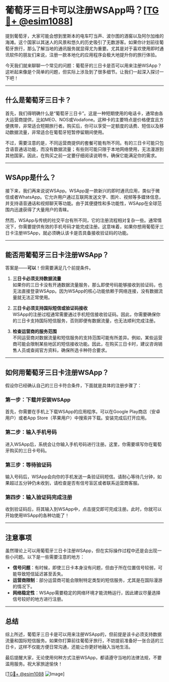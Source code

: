 # 葡萄牙三日卡可以注册WSApp吗？[[TG💪+ @esim1088](https://t.me/s/esim1088)]

提到葡萄牙，大家可能会想到里斯本的电车叮当声、波尔图的酒窖以及阿尔加维的海滩。这个国家以其迷人的风景和悠久的历史吸引了无数游客。如果你计划前往葡萄牙旅行，那么了解当地的通讯服务就显得尤为重要。尤其是对于喜欢使用即时通讯软件的朋友们来说，注册一款本地化的应用程序会极大地提升你的旅行体验。

今天我们就来聊聊一个常见的问题：葡萄牙的三日卡是否可以用来注册WSApp？这听起来像是个简单的问题，但实际上涉及到了很多细节。让我们一起深入探讨一下吧！

---

## 什么是葡萄牙三日卡？

首先，我们得明确什么是“葡萄牙三日卡”。这是一种短期使用的电话卡，通常由各大运营商提供，比如MEO、NOS或Vodafone。这种卡的主要特点是价格便宜且方便携带，非常适合短期旅行者。购买后，你可以享受一定额度的话费、短信以及移动数据流量，非常适合在葡萄牙短暂停留期间使用。

不过，需要注意的是，不同运营商提供的套餐可能有所不同。有的三日卡可能只包含语音通话功能，而没有数据流量；有些则可能只限于本地网络使用，无法漫游到其他国家。因此，在购买之前一定要仔细阅读说明书，确保它能满足你的需求。

---

## WSApp是什么？

接下来，我们再来说说WSApp。WSApp是一款新兴的即时通讯应用，类似于微信或者WhatsApp。它允许用户通过互联网发送文字、图片、视频等多媒体信息，并支持语音通话和视频聊天等功能。由于其便捷性和多功能性，WSApp在全球范围内迅速获得了大量用户的青睐。

然而，WSApp与传统的社交平台有所不同，它的注册流程相对复杂一些。通常情况下，你需要提供有效的手机号码才能完成注册。这意味着，如果你想用葡萄牙三日卡注册WSApp，就必须确认该卡是否具备接收验证码的功能。

---

## 能否用葡萄牙三日卡注册WSApp？

答案是——**可以**！但需要满足几个前提条件。

1. **三日卡必须支持数据流量**  
   如果你的三日卡没有开通数据流量服务，那么即使号码能够接收到验证码，也无法直接登录WSApp。因为WSApp的核心功能依赖于网络连接，没有数据流量就无法正常使用。

2. **三日卡必须支持国际短信或验证码接收**  
   WSApp的注册过程通常需要通过手机短信接收验证码。因此，你需要确保你的三日卡支持国际短信服务，否则即便有数据流量，也无法顺利完成注册。

3. **检查运营商的服务范围**  
   不同运营商对数据流量和短信服务的支持范围可能有所差异。例如，某些运营商可能会限制某些地区的短信接收功能。因此，在购买三日卡时，建议咨询销售人员或查阅官方资料，确保所选卡种符合要求。

---

## 如何用葡萄牙三日卡注册WSApp？

假设你已经确认自己的三日卡符合条件，下面就是具体的注册步骤了：

### 第一步：下载并安装WSApp
首先，你需要在手机上下载WSApp的应用程序。可以在Google Play商店（安卓用户）或者App Store（苹果用户）中搜索并下载。安装完成后打开应用。

### 第二步：输入手机号码
进入WSApp后，系统会让你输入手机号码进行注册。这里，你需要填写你在葡萄牙购买的三日卡号码。

### 第三步：等待验证码
输入号码后，WSApp会向你的手机发送一条验证码短信。请耐心等待几分钟，如果超过五分钟仍未收到，请检查是否有信号盲区或者联系运营商客服。

### 第四步：输入验证码完成注册
收到验证码后，将其输入到WSApp中，点击提交即可完成注册。此时，你就可以开始使用WSApp的各种功能了！

---

## 注意事项

虽然理论上可以用葡萄牙三日卡注册WSApp，但在实际操作过程中还是会出现一些小问题。以下是一些需要注意的地方：

- **信号问题**：有时候，即使三日卡本身没有问题，但由于所在位置信号较弱，可能导致短信延迟甚至丢失。
- **运营商限制**：部分运营商可能会限制特定类型的短信服务，尤其是在国际漫游的情况下。
- **网络稳定性**：WSApp需要稳定的网络环境才能流畅运行，因此建议尽量选择信号较好的地方进行注册。

---

## 总结

综上所述，葡萄牙三日卡是可以用来注册WSApp的，但前提是该卡必须支持数据流量和国际短信服务。如果你打算前往葡萄牙旅行，不妨提前准备好一张合适的三日卡，这样不仅能方便日常沟通，还能让你更好地融入当地生活。

最后提醒大家，无论使用何种方式注册WSApp，都请遵守当地的法律法规，不要滥用服务。祝大家旅途愉快！

[[TG💪+ @esim1088](https://t.me/s/esim1088) ![Image](https://i.postimg.cc/4NQfJmqS/Snipaste-2025-05-13-00-14-12.png)]